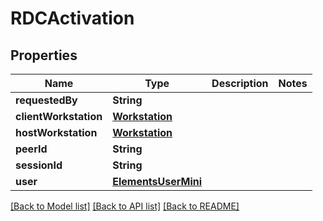 # RDCActivation

## Properties

Name | Type | Description | Notes
------------ | ------------- | ------------- | -------------
**requestedBy** | **String** |  | 
**clientWorkstation** | [**Workstation**](Workstation.md) |  | 
**hostWorkstation** | [**Workstation**](Workstation.md) |  | 
**peerId** | **String** |  | 
**sessionId** | **String** |  | 
**user** | [**ElementsUserMini**](ElementsUserMini.md) |  | 

[[Back to Model list]](../#documentation-for-models) [[Back to API list]](../#documentation-for-api-endpoints) [[Back to README]](../)


